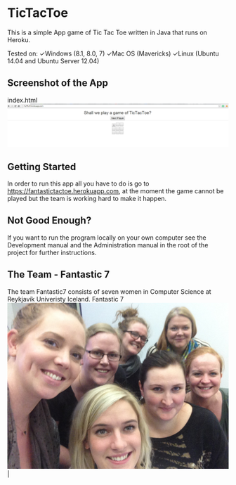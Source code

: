 # TicTacToe
This is a simple App game of Tic Tac Toe written in Java that runs on Heroku.

Tested on:
✓Windows (8.1, 8.0, 7)
✓Mac OS (Mavericks)
✓Linux (Ubuntu 14.04 and Ubuntu Server 12.04)

## Screenshot of the App
index.html               
![random](img/random.png) 

## Getting Started
In order to run this app all you have to do is go to 
https://fantastictactoe.herokuapp.com, at the moment the game cannot be played but the team is working hard to make it happen.

## Not Good Enough?
If you want to run the program locally on your own computer see the Development manual and the Administration manual in the root of the project for further instructions.

## The Team - Fantastic 7
The team Fantastic7 consists of seven women in Computer Science at Reykjavík Univeristy Iceland.
Fantastic 7               
![theTeam](img/theTeam.png) 		  |
